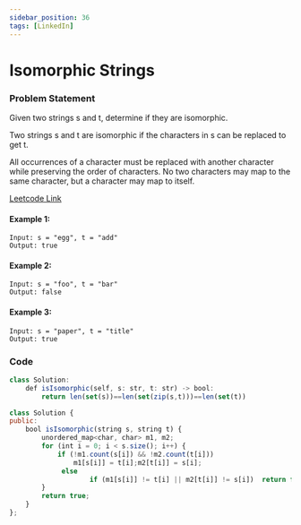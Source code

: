 ```yaml
---
sidebar_position: 36
tags: [LinkedIn]
---
```


# Isomorphic Strings

### Problem Statement

Given two strings s and t, determine if they are isomorphic.

Two strings s and t are isomorphic if the characters in s can be replaced to get t.

All occurrences of a character must be replaced with another character while preserving the order of characters. No two characters may map to the same character, but a character may map to itself.

[Leetcode Link](https://leetcode.com/problems/isomorphic-strings/)

#### Example 1:

```
Input: s = "egg", t = "add"
Output: true
```

#### Example 2:

```
Input: s = "foo", t = "bar"
Output: false
```

#### Example 3:

```
Input: s = "paper", t = "title"
Output: true
```

### Code

```jsx title="Python"
class Solution:
    def isIsomorphic(self, s: str, t: str) -> bool:
        return len(set(s))==len(set(zip(s,t)))==len(set(t))
```

```jsx title="C++"
class Solution {
public:
    bool isIsomorphic(string s, string t) {
        unordered_map<char, char> m1, m2;
        for (int i = 0; i < s.size(); i++) {
            if (!m1.count(s[i]) && !m2.count(t[i]))
                m1[s[i]] = t[i];m2[t[i]] = s[i];
             else 
					if (m1[s[i]] != t[i] || m2[t[i]] != s[i])  return false;
        }
        return true;
    }
};
```
